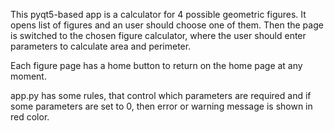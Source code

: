 This pyqt5-based app is a calculator for 4 possible geometric figures. It opens list of figures and an user should choose one of them.
Then the page is switched to the chosen figure calculator, where the user should enter parameters to calculate area and perimeter.

Each figure page has a home button to return on the home page at any moment.

app.py has some rules, that control which parameters are required and if some parameters are set to 0, then error or warning message is shown in red color.